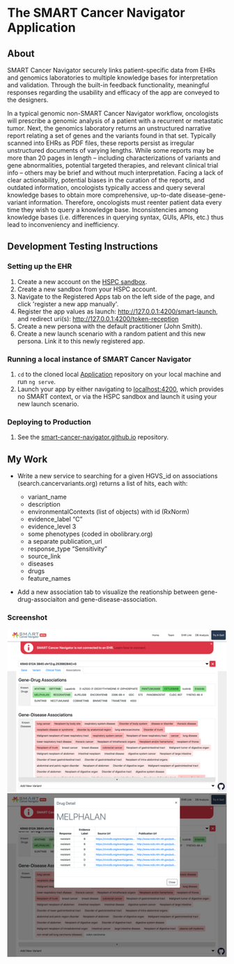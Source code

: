 # The SMART Cancer Navigator Application

## About

SMART Cancer Navigator securely links patient-specific data from EHRs and genomics laboratories to multiple knowledge bases for interpretation and validation. Through the built-in feedback functionality, meaningful responses regarding the usability and efficacy of the app are conveyed to the designers. 

In a typical genomic non-SMART Cancer Navigator workflow, oncologists will prescribe a genomic analysis of a patient with a recurrent or metastatic tumor. Next, the genomics laboratory returns an unstructured narrative report relating a set of genes and the variants found in that set. Typically scanned into EHRs as PDF files, these reports persist as irregular unstructured documents of varying lengths. While some reports may be more than 20 pages in length – including characterizations of variants and gene abnormalities, potential targeted therapies, and relevant clinical trial info – others may be brief and without much interpretation. Facing a lack of clear actionability, potential biases in the curation of the reports, and outdated information, oncologists typically access and query several knowledge bases to obtain more comprehensive, up-to-date disease-gene-variant information. Therefore, oncologists must reenter patient data every time they wish to query a knowledge base. Inconsistencies among knowledge bases (i.e. differences in querying syntax, GUIs, APIs, etc.) thus lead to inconveniency and inefficiency. 


## Development Testing Instructions 
### Setting up the EHR
1. Create a new account on the [HSPC sandbox](sandbox.hspconsortium.org).  
2. Create a new sandbox from your HSPC account.  
3. Navigate to the Registered Apps tab on the left side of the page, and click 'register a new app manually'.  
4. Register the app values as launch: http://127.0.0.1:4200/smart-launch, and redirect uri(s): http://127.0.0.1:4200/token-reception
5. Create a new persona with the default practitioner (John Smith).  
6. Create a new launch scenario with a random patient and this new persona.  Link it to this newly registered app. 


### Running a local instance of SMART Cancer Navigator
1. ```cd``` to the cloned local [Application](https://github.com/smart-cancer-navigator/Application) repository on your local machine and run ```ng serve```.  
2. Launch your app by either navigating to [localhost:4200](http://localhost:4200), which provides no SMART context, or via the HSPC sandbox and launch it using your new launch scenario.  


### Deploying to Production
1. See the [smart-cancer-navigator.github.io](https://github.com/smart-cancer-navigator/smart-cancer-navigator.github.io) repository.

## My Work
- Write a new service to searching for a given HGVS_id on associations (search.cancervariants.org) returns a list of hits, each with:
  - variant_name 
  - description
  - environmentalContexts (list of objects) with id (RxNorm)
  - evidence_label “C”
  - evidence_level 3
  - some phenotypes (coded in obolibrary.org)
  - a separate publication_url
  - response_type “Sensitivity”
  - source_link
  - diseases
  - drugs
  - feature_names

- Add a new association tab to visualize the reationship between gene-drug-associaiton and gene-disease-association.

### Screenshot
![screenshot](./screenshot/1.png)
![screenshot](./screenshot/2.png)
